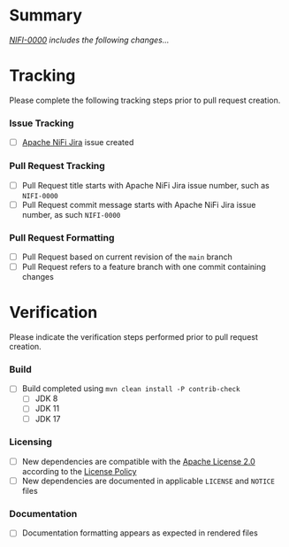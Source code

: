 <!-- Licensed to the Apache Software Foundation (ASF) under one or more -->
<!-- contributor license agreements.  See the NOTICE file distributed with -->
<!-- this work for additional information regarding copyright ownership. -->
<!-- The ASF licenses this file to You under the Apache License, Version 2.0 -->
<!-- (the "License"); you may not use this file except in compliance with -->
<!-- the License.  You may obtain a copy of the License at -->
<!--     http://www.apache.org/licenses/LICENSE-2.0 -->
<!-- Unless required by applicable law or agreed to in writing, software -->
<!-- distributed under the License is distributed on an "AS IS" BASIS, -->
<!-- WITHOUT WARRANTIES OR CONDITIONS OF ANY KIND, either express or implied. -->
<!-- See the License for the specific language governing permissions and -->
<!-- limitations under the License. -->

# Summary

_[NIFI-0000](https://issues.apache.org/jira/browse/NIFI-0000) includes the following changes..._

# Tracking

Please complete the following tracking steps prior to pull request creation.

### Issue Tracking

- [ ] [Apache NiFi Jira](https://issues.apache.org/jira/browse/NIFI) issue created

### Pull Request Tracking

- [ ] Pull Request title starts with Apache NiFi Jira issue number, such as `NIFI-0000`
- [ ] Pull Request commit message starts with Apache NiFi Jira issue number, as such `NIFI-0000`

### Pull Request Formatting

- [ ] Pull Request based on current revision of the `main` branch
- [ ] Pull Request refers to a feature branch with one commit containing changes

# Verification

Please indicate the verification steps performed prior to pull request creation.

### Build

- [ ] Build completed using `mvn clean install -P contrib-check`
  - [ ] JDK 8
  - [ ] JDK 11
  - [ ] JDK 17

### Licensing

- [ ] New dependencies are compatible with the [Apache License 2.0](https://apache.org/licenses/LICENSE-2.0) according to the [License Policy](https://www.apache.org/legal/resolved.html)
- [ ] New dependencies are documented in applicable `LICENSE` and `NOTICE` files

### Documentation

- [ ] Documentation formatting appears as expected in rendered files
